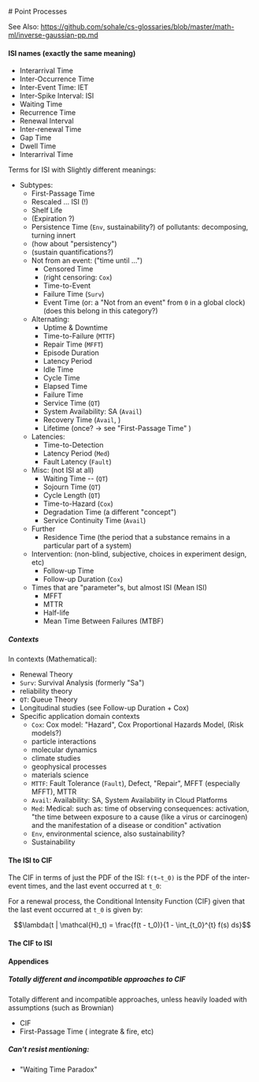 # Point Processes

See Also:
https://github.com/sohale/cs-glossaries/blob/master/math-ml/inverse-gaussian-pp.md


#### ISI names (exactly the same meaning)
* Interarrival Time
* Inter-Occurrence Time
* Inter-Event Time: IET
* Inter-Spike Interval: ISI
* Waiting Time
* Recurrence Time
* Renewal Interval
* Inter-renewal Time
* Gap Time
* Dwell Time
* Interarrival Time

Terms for ISI with Slightly different meanings:

* Subtypes:
   * First-Passage Time
   * Rescaled ... ISI (!)
   * Shelf Life
   * (Expiration ?)
   * Persistence Time (`Env`, sustainability?) of pollutants: decomposing, turning innert
   * (how about "persistency")
   * (sustain quantifications?)
   * Not from an event: ("time until ...")
      * Censored Time
      * (right censoring: `Cox`)
      * Time-to-Event
      * Failure Time (`Surv`)
      * Event Time (or: a "Not from an event" from `0` in a global clock)  (does this belong in this category?)
   * Alternating:
      * Uptime & Downtime
      * Time-to-Failure (`MTTF`)
      * Repair Time (`MFFT`)
      * Episode Duration
      * Latency Period
      * Idle Time
      * Cycle Time
      * Elapsed Time
      * Failure Time
      * Service Time (`QT`)
      * System Availability: SA (`Avail`)
      * Recovery Time (`Avail`, )
      * Lifetime (once? -> see "First-Passage Time" )
   * Latencies:
      * Time-to-Detection
      * Latency Period (`Med`)
      * Fault Latency (`Fault`)
   * Misc: (not ISI at all)
      * Waiting Time -- (`QT`)
      * Sojourn Time (`QT`)
      * Cycle Length (`QT`)
      * Time-to-Hazard (`Cox`)
      * Degradation Time (a different "concept")
      * Service Continuity Time (`Avail`)
   * Further
      * Residence Time (the period that a substance remains in a particular part of a system)
   * Intervention: (non-blind, subjective, choices in experiment design, etc)
      * Follow-up Time
      * Follow-up Duration (`Cox`)
   * Times that are "parameter"s, but almost ISI (Mean ISI)
      * MFFT
      * MTTR
      * Half-life
      * Mean Time Between Failures (MTBF)


##### Contexts

In contexts (Mathematical):
* Renewal Theory
* `Surv`: Survival Analysis (formerly "Sa")
* reliability theory
* `QT`: Queue Theory
* Longitudinal studies (see Follow-up Duration + Cox)
* Specific application domain contexts
   * `Cox`: Cox model: "Hazard", Cox Proportional Hazards Model, (Risk models?)
   * particle interactions
   * molecular dynamics
   * climate studies
   * geophysical processes
   * materials science
   * `MTTF`: Fault Tolerance (`Fault`), Defect, "Repair", MFFT (especially MFFT), MTTR
   * `Avail`: Availability: SA, System Availability in Cloud Platforms
   * `Med`: Medical: such as: time of observing consequences: activation, "the time between exposure to a cause (like a virus or carcinogen) and the manifestation of a disease or condition" activation
   * `Env`, environmental science, also sustainability?
   * Sustainability


#### The ISI to CIF
The CIF in terms of just the PDF of the ISI: `f(t−t_0)` is the PDF of the inter-event times, and the last event occurred at `t_0`:

For a renewal process, the Conditional Intensity Function (CIF) given that the last event occurred at `t_0` is given by:
```math
\lambda(t | \mathcal{H}_t) = \frac{f(t - t_0)}{1 - \int_{t_0}^{t} f(s) ds}
```

#### The CIF to ISI

#### Appendices
##### Totally different and incompatible approaches to CIF
Totally different and incompatible approaches, unless heavily loaded with assumptions (such as Brownian)
* CIF
* First-Passage Time ( integrate & fire, etc)

##### Can't resist mentioning:
* "Waiting Time Paradox"




